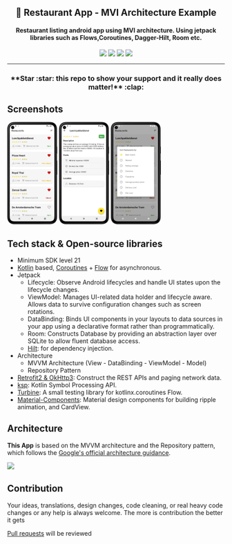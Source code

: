 

<h2 align="center"><b>🍔 Restaurant App - MVI Architecture Example </b></h2>
<h4 align="center">Restaurant listing android app using MVI architecture. Using jetpack libraries such as Flows,Coroutines, Dagger-Hilt, Room etc. </h4>


<p align="center">
<a href="hhttps://github.com/kl3jvi/animity/issues" alt="GitHub release"><img src="https://img.shields.io/github/issues/kl3jvi/mvi_clean_architecture" ></a>
<a href="https://github.com/kl3jvi/animity" alt="GitHub release"><img src="https://img.shields.io/github/stars/kl3jvi/mvi_clean_architecture" ></a>
<a href="/LICENSE" alt="License: GPLv3"><img src="https://img.shields.io/badge/License-MIT-orange.svg"></a>
<a href="https://github.com/kl3jvi/animity" alt="Build Status"><img src="https://img.shields.io/github/forks/kl3jvi/mvi_clean_architecture"></a>
</p>
<hr>

<h3 align="center">**Star :star:  this repo to show your support and it really does matter!** :clap:</h4>


## Screenshots

[<img src="images/sc_1.png" width=23%>](images/sc_1.png)
[<img src="images/sc_2.png" width=23%>](images/sc_2.png)
[<img src="images/sc_3.png" width=23%>](images/sc_3.png)


## Tech stack & Open-source libraries
- Minimum SDK level 21
- [Kotlin](https://kotlinlang.org/) based, [Coroutines](https://github.com/Kotlin/kotlinx.coroutines) + [Flow](https://kotlin.github.io/kotlinx.coroutines/kotlinx-coroutines-core/kotlinx.coroutines.flow/) for asynchronous.
- Jetpack
  - Lifecycle: Observe Android lifecycles and handle UI states upon the lifecycle changes.
  - ViewModel: Manages UI-related data holder and lifecycle aware. Allows data to survive configuration changes such as screen rotations.
  - DataBinding: Binds UI components in your layouts to data sources in your app using a declarative format rather than programmatically.
  - Room: Constructs Database by providing an abstraction layer over SQLite to allow fluent database access.
  - [Hilt](https://dagger.dev/hilt/): for dependency injection.
- Architecture
  - MVVM Architecture (View - DataBinding - ViewModel - Model)
  - Repository Pattern
- [Retrofit2 & OkHttp3](https://github.com/square/retrofit): Construct the REST APIs and paging network data.
- [ksp](https://github.com/google/ksp): Kotlin Symbol Processing API.
- [Turbine](https://github.com/cashapp/turbine): A small testing library for kotlinx.coroutines Flow.
- [Material-Components](https://github.com/material-components/material-components-android): Material design components for building ripple animation, and CardView.


## Architecture
**This App** is based on the MVVM architecture and the Repository pattern, which follows the [Google's official architecture guidance](https://developer.android.com/topic/architecture).

<img src="https://raw.githubusercontent.com/skydoves/Pokedex/main/figure/figure0.png"/>

## Contribution
Your ideas, translations, design changes, code cleaning, or real heavy code changes or any help is always welcome. The more is contribution the better it gets

[Pull requests](https://github.com/kl3jvi/animity/pulls) will be reviewed
